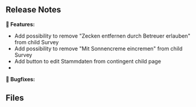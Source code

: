 ## Release Notes

__🚀 Features:__

* Add possibility to remove "Zecken entfernen durch Betreuer erlauben" from child Survey
* Add possibility to remove "Mit Sonnencreme eincremen" from child Survey
* Add button to edit Stammdaten from contingent child page
* 
__🐛 Bugfixes:__


## Files


